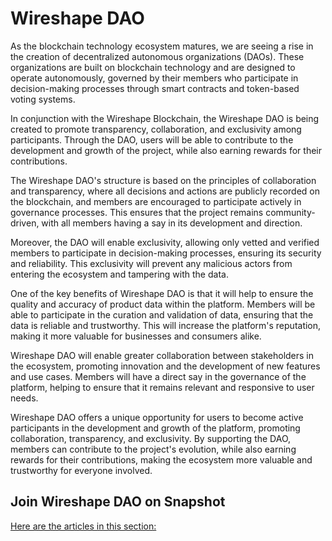# Wireshape DAO

As the blockchain technology ecosystem matures, we are seeing a rise in the creation of decentralized autonomous organizations (DAOs). These organizations are built on blockchain technology and are designed to operate autonomously, governed by their members who participate in decision-making processes through smart contracts and token-based voting systems.

In conjunction with the Wireshape Blockchain, the Wireshape DAO is being created to promote transparency, collaboration, and exclusivity among participants. Through the DAO, users will be able to contribute to the development and growth of the project, while also earning rewards for their contributions.

The Wireshape DAO's structure is based on the principles of collaboration and transparency, where all decisions and actions are publicly recorded on the blockchain, and members are encouraged to participate actively in governance processes. This ensures that the project remains community-driven, with all members having a say in its development and direction.

Moreover, the DAO will enable exclusivity, allowing only vetted and verified members to participate in decision-making processes, ensuring its security and reliability. This exclusivity will prevent any malicious actors from entering the ecosystem and tampering with the data.

One of the key benefits of Wireshape DAO is that it will help to ensure the quality and accuracy of product data within the platform. Members will be able to participate in the curation and validation of data, ensuring that the data is reliable and trustworthy. This will increase the platform's reputation, making it more valuable for businesses and consumers alike.

Wireshape DAO will enable greater collaboration between stakeholders in the ecosystem, promoting innovation and the development of new features and use cases. Members will have a direct say in the governance of the platform, helping to ensure that it remains relevant and responsive to user needs.

Wireshape DAO offers a unique opportunity for users to become active participants in the development and growth of the platform, promoting collaboration, transparency, and exclusivity. By supporting the DAO, members can contribute to the project's evolution, while also earning rewards for their contributions, making the ecosystem more valuable and trustworthy for everyone involved.

## Join Wireshape DAO on Snapshot&#x20;

[Here are the articles in this section:](https://snapshot.org/#/wireshape-dao.eth)
